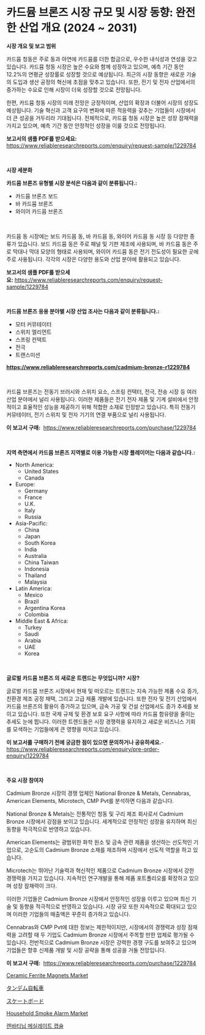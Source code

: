 <p><h1>카드뮴 브론즈 시장 규모 및 시장 동향: 완전한 산업 개요 (2024 ~ 2031)</h1></p><p><strong>시장 개요 및 보고 범위</strong></p>
<p><p>카드뮴 청동은 주로 동과 아연에 카드뮴를 더한 합금으로, 우수한 내식성과 연성을 갖고 있습니다. 카드뮴 청동 시장은 높은 수요와 함께 성장하고 있으며, 예측 기간 동안 12.2%의 연평균 성장률로 성장할 것으로 예상됩니다. 최근의 시장 동향은 새로운 기술의 도입과 생산 공정의 혁신에 초점을 맞추고 있습니다. 또한, 전기 및 전자 산업에서의 증가하는 수요로 인해 시장이 더욱 성장할 것으로 전망됩니다. </p><p>한편, 카드뮴 청동 시장의 미래 전망은 긍정적이며, 산업의 확장과 더불어 시장의 성장도 예상됩니다. 기술 혁신과 고객 요구의 변화에 따른 적응력을 갖추는 기업들이 시장에서 더 큰 성공을 거두리라 기대됩니다. 전체적으로, 카드뮴 청동 시장은 높은 성장 잠재력을 가지고 있으며, 예측 기간 동안 안정적인 성장을 이룰 것으로 전망됩니다.</p></p>
<p><strong>보고서의 샘플 PDF를 받으세요:</strong> <a href="https://www.reliableresearchreports.com/enquiry/request-sample/1229784">https://www.reliableresearchreports.com/enquiry/request-sample/1229784</a></p>
<p>&nbsp;</p>
<p><strong>시장 세분화</strong></p>
<p><strong>카드뮴 브론즈 유형별 시장 분석은 다음과 같이 분류됩니다.:</strong></p>
<p><ul><li>카드뮴 브론즈 보드</li><li>바 카드뮴 브론즈</li><li>와이어 카드뮴 브론즈</li></ul></p>
<p>&nbsp;</p>
<p><p>카드뮴 동 시장에는 보드 카드뮴 동, 바 카드뮴 동, 와이어 카드뮴 동 시장 등 다양한 종류가 있습니다. 보드 카드뮴 동은 주로 패널 및 기판 제조에 사용되며, 바 카드뮴 동은 주로 막대나 막대 모양의 형태로 사용되며, 와이어 카드뮴 동은 전기 전도성이 필요한 곳에 주로 사용됩니다. 각각의 시장은 다양한 용도와 산업 분야에 활용되고 있습니다.</p></p>
<p><strong>보고서의 샘플 PDF를 받으세요:</strong>&nbsp;<a href="https://www.reliableresearchreports.com/enquiry/request-sample/1229784">https://www.reliableresearchreports.com/enquiry/request-sample/1229784</a></p>
<p>&nbsp;</p>
<p><strong> 카드뮴 브론즈 응용 분야별 시장 산업 조사는 다음과 같이 분류됩니다.:</strong></p>
<p><ul><li>모터 커뮤테이터</li><li>스위치 엘리먼트</li><li>스프링 컨택트</li><li>전극</li><li>트랜스미션</li></ul></p>
<p><strong><a href="https://www.reliableresearchreports.com/cadmium-bronze-r1229784">https://www.reliableresearchreports.com/cadmium-bronze-r1229784</a></strong></p>
<p>&nbsp;</p>
<p><p>카드뮴 브론즈는 전동기 브러시와 스위치 요소, 스프링 컨택터, 전극, 전송 시장 등 여러 산업 분야에서 널리 사용됩니다. 이러한 제품들은 전기 전자 제품 및 기계 설비에서 안정적이고 효율적인 성능을 제공하기 위해 적합한 소재로 인정받고 있습니다. 특히 전동기 커뮤테이터, 전기 스위치 및 전자 기기의 연결 부품으로 널리 사용됩니다.</p></p>
<p><strong>이 보고서 구매:</strong>&nbsp; <a href="https://www.reliableresearchreports.com/purchase/1229784">https://www.reliableresearchreports.com/purchase/1229784</a></p>
<p>&nbsp;</p>
<p><strong>지역 측면에서 카드뮴 브론즈 지역별로 이용 가능한 시장 플레이어는 다음과 같습니다.:</strong></p>
<p><ul>
    <li>
        North America:
        <ul>
            <li>United States</li>
            <li>Canada</li>
        </ul>
    </li>
    <li>
        Europe:
        <ul>
            <li>Germany</li>
            <li>France</li>
            <li>U.K.</li>
            <li>Italy</li>
            <li>Russia</li>
        </ul>
    </li>
    <li>
        Asia-Pacific:
        <ul>
            <li>China</li>
            <li>Japan</li>
            <li>South Korea</li>
            <li>India</li>
            <li>Australia</li>
            <li>China Taiwan</li>
            <li>Indonesia</li>
            <li>Thailand</li>
            <li>Malaysia</li>
        </ul>
    </li>
    <li>
        Latin America:
        <ul>
            <li>Mexico</li>
            <li>Brazil</li>
            <li>Argentina Korea</li>
            <li>Colombia</li>
        </ul>
    </li>
    <li>
        Middle East & Africa:
        <ul>
            <li>Turkey</li>
            <li>Saudi</li>
            <li>Arabia</li>
            <li>UAE</li>
            <li>Korea</li>
        </ul>
    </li>
    </ul></p>
<p>&nbsp;</p>
<p><strong>글로벌 카드뮴 브론즈 의 새로운 트렌드는 무엇입니까? 시장?</strong></p>
<p><p>글로벌 카드뮴 브론즈 시장에서 현재 및 떠오르는 트렌드는 지속 가능한 제품 수요 증가, 친환경 제조 공정 채택, 그리고 고급 제품 개발에 있습니다. 또한 전자 및 전기 산업에서 카드뮴 브론즈의 활용이 증가하고 있으며, 금속 가공 및 건설 산업에서도 증가 추세를 보이고 있습니다. 또한 국제 규제 및 환경 보호 요구 사항에 따라 카드뮴 함유량을 줄이는 추세도 눈에 띕니다. 이러한 트렌드들은 시장 경쟁력을 유지하고 새로운 비즈니스 기회를 모색하는 기업들에게 큰 영향을 미치고 있습니다.</p></p>
<p><strong>이 보고서를 구매하기 전에 궁금한 점이 있으면 문의하거나 공유하세요.</strong>- <a href="https://www.reliableresearchreports.com/enquiry/pre-order-enquiry/1229784">https://www.reliableresearchreports.com/enquiry/pre-order-enquiry/1229784</a></p>
<p>&nbsp;</p>
<p><strong>주요 시장 참여자</strong></p>
<p><p>Cadmium Bronze 시장의 경쟁 업체인 National Bronze & Metals, Cennabras, American Elements, Microtech, CMP Pvt를 분석하면 다음과 같습니다.</p><p>National Bronze & Metals는 전통적인 청동 및 구리 제조 회사로서 Cadmium Bronze 시장에서 강점을 보이고 있습니다. 세계적으로 안정적인 성장을 유지하며 최신 동향을 적극적으로 반영하고 있습니다.</p><p>American Elements는 광범위한 화학 원소 및 금속 관련 제품을 생산하는 선도적인 기업으로, 고순도의 Cadmium Bronze 소재를 제조하며 시장에서 선도적 역할을 하고 있습니다.</p><p>Microtech는 뛰어난 기술력과 혁신적인 제품으로 Cadmium Bronze 시장에서 강한 경쟁력을 가지고 있습니다. 지속적인 연구개발을 통해 제품 포트폴리오를 확장하고 있으며 성장 잠재력이 크다.</p><p>이러한 기업들은 Cadmium Bronze 시장에서 안정적인 성장을 이루고 있으며 최신 기술 및 동향을 적극적으로 반영하고 있습니다. 시장 규모 또한 지속적으로 확대되고 있으며 이러한 기업들의 매출액은 꾸준히 증가하고 있습니다.</p><p>Cennabras와 CMP Pvt에 대한 정보는 제한적이지만, 시장에서의 경쟁력과 성장 잠재력을 고려할 때 두 기업도 Cadmium Bronze 시장에서 주목할 만한 업체로 평가될 수 있습니다. 전반적으로 Cadmium Bronze 시장은 강력한 경쟁 구도를 보여주고 있으며 기업들은 향후 신제품 개발 및 시장 공략을 통해 성공을 거둘 전망입니다.</p></p>
<p><strong>이 보고서 구매:</strong>&nbsp;&nbsp;<a href="https://www.reliableresearchreports.com/purchase/1229784">https://www.reliableresearchreports.com/purchase/1229784</a></p>
<p><p><a href="https://issuu.com/reportprime-2/docs/ceramic-ferrite-magnets-market-size-2030.pptx">Ceramic Ferrite Magnets Market</a></p><p><a href="https://github.com/hilmi-2a/Market-Research-Report-List-1/blob/main/910263232060.md">タンデム自転車</a></p><p><a href="https://github.com/jkjreqjscoxx7/Market-Research-Report-List-1/blob/main/890752832059.md">スケートボード</a></p><p><a href="https://github.com/jerrycopelandthomaswsqd8q/Market-Research-Report-List-2/blob/main/household-smoke-alarm-market.md">Household Smoke Alarm Market</a></p><p><a href="https://medium.com/@dylanobrien626/%EB%A0%8C%EB%B0%94%ED%8B%B0%EB%8B%99-%EB%A9%94%EC%8B%A4%EB%A0%88%EC%9D%B4%ED%8A%B8-%EC%BA%A1%EC%8A%90-%EC%8B%9C%EC%9E%A5-2031%EB%85%84%EA%B9%8C%EC%A7%80%EC%9D%98-%EB%8F%99%ED%96%A5-%EC%98%88%EC%B8%A1-%EB%B0%8F-%EA%B2%BD%EC%9F%81-%EB%B6%84%EC%84%9D-b02784b3bf81">렌바티닙 메실레이트 캡슐</a></p></p>